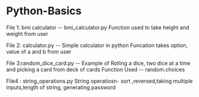 # Python-Basics

File 1: bmi calculator -- bmi_calculator.py
Function used to take height and weight from user 

File 2: calculator.py -- Simple calculator in python 
Funcation takes option, value of a and b from user

File 3:random_dice_card.py -- Example of Rolling a dice, two dice at a time and picking a card from deck of cards
Function Used -- random.choices

File4 : string_operations.py
String operatiosn- sort ,reversed,taking multiple inputs,length of string, generating password
